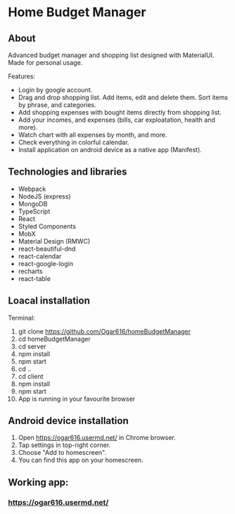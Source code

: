 # Home Budget Manager

## About

Advanced budget manager and shopping list designed with MaterialUI. Made for personal usage.

Features:
- Login by google account.
- Drag and drop shopping list. Add items, edit and delete them. Sort items by phrase, and categories.
- Add shopping expenses with bought items directly from shopping list.
- Add your incomes, and expenses (bills, car exploatation, health and more).
- Watch chart with all expenses by month, and more.
- Check everything in colorful calendar.
- Install application on android device as a native app (Manifest).

## Technologies and libraries

- Webpack
- NodeJS (express)
- MongoDB
- TypeScript
- React
- Styled Components
- MobX
- Material Design (RMWC)
- react-beautiful-dnd
- react-calendar
- react-google-login
- recharts
- react-table

## Loacal installation

Terminal: 
1. git clone https://github.com/Ogar616/homeBudgetManager
2. cd homeBudgetManager
3. cd server
4. npm install
5. npm start
6. cd ..
7. cd client
8. npm install
9. npm start
10. App is running in your favourite browser

## Android device installation

1. Open https://ogar616.usermd.net/ in Chrome browser.
2. Tap settings in top-right corner.
3. Choose "Add to homescreen".
4. You can find this app on your homescreen. 

## Working app: 

### https://ogar616.usermd.net/









